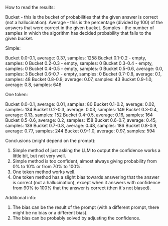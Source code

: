 How to read the results:

Bucket - this is the bucket of probabilities that the given answer is correct (not a hallucination).
Average - this is the percentage (divided by 100) of the answers that were correct in the given bucket.
Samples - the number of samples in which the algorithm has decided probability that falls to the given bucket.

Simple:

Bucket 0.0-0.1, average: 0.37, samples: 1258
Bucket 0.1-0.2 - empty, samples: 0
Bucket 0.2-0.3 - empty, samples: 0
Bucket 0.3-0.4 - empty, samples: 0
Bucket 0.4-0.5 - empty, samples: 0
Bucket 0.5-0.6, average: 0.0, samples: 3
Bucket 0.6-0.7 - empty, samples: 0
Bucket 0.7-0.8, average: 0.1, samples: 48
Bucket 0.8-0.9, average: 0.07, samples: 43
Bucket 0.9-1.0, average: 0.8, samples: 648


One token:

Bucket 0.0-0.1, average: 0.01, samples: 80
Bucket 0.1-0.2, average: 0.02, samples: 134
Bucket 0.2-0.3, average: 0.03, samples: 149
Bucket 0.3-0.4, average: 0.13, samples: 152
Bucket 0.4-0.5, average: 0.16, samples: 164
Bucket 0.5-0.6, average: 0.2, samples: 158
Bucket 0.6-0.7, average: 0.45, samples: 139
Bucket 0.7-0.8, average: 0.48, samples: 186
Bucket 0.8-0.9, average: 0.77, samples: 244
Bucket 0.9-1.0, average: 0.97, samples: 594


Conclusions (might depend on the prompt):
1. Simple method of just asking the LLM to output the confidence works a little bit, but not very well.
2. Simple method is too confident, almost always giving probability from 0% to 10% or from 70% to 100%.
3. One token method works well.
4. One token method has a slight bias towards answering that the answer is correct (not a hallucination), except when it answers with confidence from 90% to 100% that the answer is correct (then it's not biased).

Additional info:
1. The bias can be the result of the prompt (with a different prompt, there might be no bias or a different bias).
2. The bias can be probably solved by adjusting the confidence.
